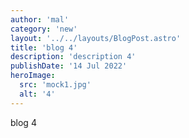 ```yaml
---
author: 'mal'
category: 'new'
layout: '../../layouts/BlogPost.astro'
title: 'blog 4'
description: 'description 4'
publishDate: '14 Jul 2022'
heroImage:
  src: 'mock1.jpg'
  alt: '4'
---
```


blog 4
